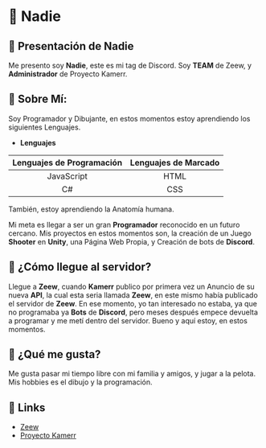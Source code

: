 # 🌟 Nadie
## 👋 Presentación de Nadie
Me presento soy __Nadie__, este es mi tag de Discord. Soy __TEAM__ de Zeew, y __Administrador__ de Proyecto Kamerr.

## 🍕 Sobre Mí:
Soy Programador y Dibujante, en estos momentos estoy aprendiendo los siguientes Lenguajes.

- __Lenguajes__

| Lenguajes de Programación | Lenguajes de Marcado |
| :-----------------------: | :------------------: |
|        JavaScript         |         HTML         |
|            C#             |         CSS          |

También, estoy aprendiendo la Anatomía humana.

Mi meta es llegar a ser un gran __Programador__ reconocido en un futuro cercano.
Mis proyectos en estos momentos son, la creación de un Juego __Shooter__ en __Unity__, una Página Web Propia, y Creación de bots de __Discord__.

## 🎈 ¿Cómo llegue al servidor?
Llegue a __Zeew__, cuando __Kamerr__ publico por primera vez un Anuncio de su nueva __API__, la cual esta seria llamada __Zeew__, en este mismo había publicado el servidor de __Zeew__. En ese momento, yo tan interesado no estaba, ya que no programaba ya __Bots__ de __Discord__, pero meses después empece devuelta a programar y me metí dentro del servidor. Bueno y aquí estoy, en estos momentos.

## 🎁 ¿Qué me gusta?
Me gusta pasar mi tiempo libre con mi familia y amigos, y jugar a la pelota. Mis hobbies es el dibujo y la programación.

## 🎊 Links
- [Zeew](https://discord.gg/zeew)
- [Proyecto Kamerr](https://discord.gg/ybAN7w8)
